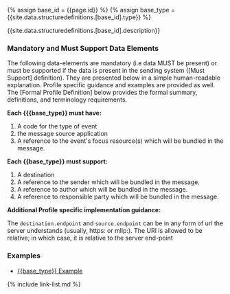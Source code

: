 {% assign base_id = {{page.id}} %}
{% assign base_type = {{site.data.structuredefinitions.[base_id].type}} %}

{{site.data.structuredefinitions.[base_id].description}}

### Mandatory and Must Support Data Elements

The following data-elements are mandatory (i.e data MUST be present) or must be supported if the data is present in the sending system ([Must Support] definition). They are presented below in a simple human-readable explanation.  Profile specific guidance and examples are provided as well.  The [Formal Profile Definition] below provides the  formal summary, definitions, and  terminology requirements.

**Each {{{base_type}} must have:**

1. A code for the type of event
1. the message source application
1. A reference to the event's focus resource(s) which will be bundled in the message.

**Each {{base_type}} must support:**

1. A  destination
1. A reference to the sender which will be bundled in the message.
1. A reference to author which will be bundled in the message.
1. A reference to responsible party which will be bundled in the message.

**Additional Profile specific implementation guidance:**

The `destination.endpoint` and `source.endpoint` can be in any form of url the server understands (usually, https: or mllp:). The URI is allowed to be relative; in which case, it is relative to the server end-point

### Examples

- [{{base_type}} Example]({{base_type}}-{{base_id}}-01.html)

{% include link-list.md %}
